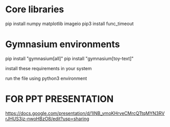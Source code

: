 # Core libraries
pip install numpy matplotlib imageio
pip3 install func_timeout

# Gymnasium environments 
pip install "gymnasium[all]"
pip install "gymnasium[toy-text]"


install these requirements in your system 

run the file using python3 environment

# FOR PPT PRESENTATION 

https://docs.google.com/presentation/d/1INB_vmoKHrveCMrcQTtqMYN3RVrJHUS3jz-nwoHBzO8/edit?usp=sharing
